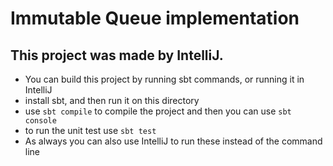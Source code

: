 # Immutable Queue implementation
## This project was made by IntelliJ. 
 - You can build this project by running sbt commands, or running it in IntelliJ
 - install sbt, and then run it on this directory
 - use `sbt compile` to compile the project and then you can use `sbt console`
 - to run the unit test use `sbt test`
 - As always you can also use IntelliJ to run these instead of the command line
